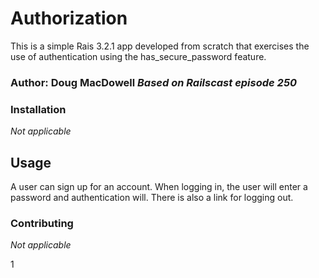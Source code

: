 # Authorization

This is a simple Rais 3.2.1 app developed from scratch that exercises the use of authentication using the has_secure_password feature.

### Author:  Doug MacDowell *Based on Railscast episode 250*

### Installation

*Not applicable*

## Usage

A user can sign up for an account. When logging in, the user will enter a password and  authentication will. There is also a link for logging out.


### Contributing

*Not applicable*

1
